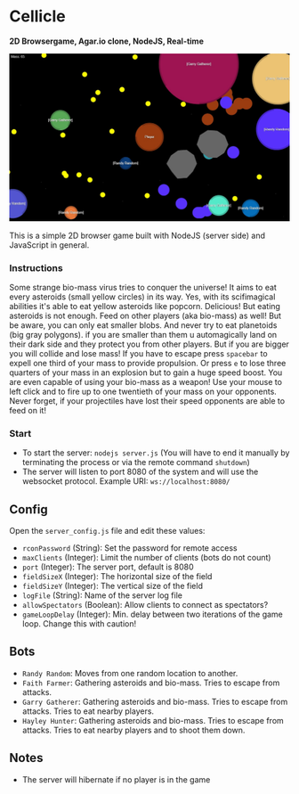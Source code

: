 # Cellicle

**2D Browsergame, Agar.io clone, NodeJS, Real-time**

![Screenshot of the game](cellicle.jpg)

This is a simple 2D browser game built with NodeJS (server side) and JavaScript in general.

### Instructions

Some strange bio-mass virus tries to conquer the universe! It aims to eat every asteroids (small yellow circles) in its way. Yes, with its scifimagical abilities it's able to eat yellow asteroids like popcorn. Delicious! But eating asteroids is not enough. Feed on other players (aka bio-mass) as well! But be aware, you can only eat smaller blobs. And never try to eat planetoids (big gray polygons). if you are smaller than them u automagically land on their dark side and they protect you from other players. But if you are bigger you will collide and lose mass! If you have to escape press `spacebar` to expell one third of your mass to provide propulsion. Or press `e` to lose three quarters of your mass in an explosion but to gain a huge speed boost. You are even capable of using your bio-mass as a weapon! Use your mouse to left click and to fire up to one twentieth of your mass on your opponents. Never forget, if your projectiles have lost their speed opponents are able to feed on it!

### Start

* To start the server: `nodejs server.js` (You will have to end it manually by terminating the process or via the remote command `shutdown`)
* The server will listen to port 8080 of the system and will use the websocket protocol. Example URI: `ws://localhost:8080/`

## Config

Open the `server_config.js` file and edit these values:

* `rconPassword` (String): Set the password for remote access
* `maxClients` (Integer): Limit the number of clients (bots do not count)
* `port` (Integer): The server port, default is 8080
* `fieldSizeX` (Integer): The horizontal size of the field
* `fieldSizeY` (Integer): The vertical size of the field
* `logFile` (String): Name of the server log file
* `allowSpectators` (Boolean): Allow clients to connect as spectators?
* `gameLoopDelay` (Integer): Min. delay between two iterations of the game loop. Change this with caution!

## Bots

* `Randy Random`: Moves from one random location to another.
* `Faith Farmer`: Gathering asteroids and bio-mass. Tries to escape from attacks.
* `Garry Gatherer`: Gathering asteroids and bio-mass. Tries to escape from attacks. Tries to eat nearby players.
* `Hayley Hunter`: Gathering asteroids and bio-mass. Tries to escape from attacks. Tries to eat nearby players and to shoot them down.

## Notes

* The server will hibernate if no player is in the game